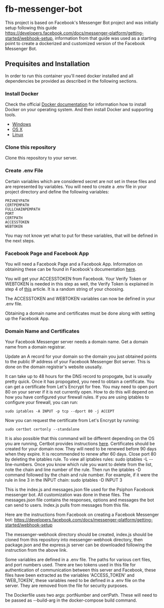 # fb-messenger-bot
This project is based on Facebook's Messenger Bot project and was initially setup following this guide https://developers.facebook.com/docs/messenger-platform/getting-started/webhook-setup, information from that guide was used as a starting point to create a dockerized and customized version of the Facebook Messenger Bot. 

## Prequisites and Installation 
In order to run this container you'll need docker installed and all dependencies be provided as described in the following sections.

### Install Docker

Check the official [Docker documentation](https://docs.docker.com/engine/) for information how to install Docker on your operating system. And then install Docker and supporting tools.

* [Windows](https://docs.docker.com/windows/started)
* [OS X](https://docs.docker.com/mac/started/)
* [Linux](https://docs.docker.com/linux/started/)

### Clone this repository

Clone this repository to your server. 


### Create .env File

Certain variables which are considered secret are not set in these files and are represented by variables. You will need to create a .env file in your project directory and define the following variables: 

```
PRIVKEYPATH
CERTPEMPATH
FULLCHAINPEMPATH
PORT
CERTPATH
ACCESSTOKEN
WEBTOKEN
```
You may not know yet what to put for these variables, that will be defined in the next steps. 


### Facebook Page and Facebook App 

You will need a Facebook Page and a Facebook App. Information on obtaining these can be found in Facebook's documentation [here](https://developers.facebook.com/docs/messenger-platform/getting-started/app-setup). 

You will get your ACCESSTOKEN from Facebook. Your Verify Token or WEBTOKEN is needed in this step as well, the Verify Token is explained in step 4 of [this](https://developers.facebook.com/docs/messenger-platform/getting-started/webhook-setup/) article. It is a random string of your choosing. 

The ACCESSTOKEN and WEBTOKEN variables can now be defined in your .env file. 

Obtaining a domain name and certificates must be done along with setting up the Facebook App. 

### Domain Name and Certificates 

Your Facebook Messenger server needs a domain name. Get a domain name from a domain registrar. 

Update an A record for your domain so the domain you just obtained points to the public IP address of your Facebook Messenger Bot server. This is done on the domain registrar's website ususally. 

It can take up to 48 hours for the DNS record to propogate, but is usually pretty quick. Once it has propogated, you need to obtain a certificate. You can get a certificate from Let's Encrypt for free. You may need to open port 80 on your server if it is not currently open. How to do this will depend on how you have configured your firewall rules. If you are using iptables to configure your firewall, you can run:

`sudo iptables -A INPUT -p tcp --dport 80 -j ACCEPT`

Now you can request the certificate from Let's Encrypt by running:

`sudo certbot certonly --standalone`

It is also possible that this command will be different depending on the OS you are running, Certbot provides instructions [here](https://certbot.eff.org/instructions). 
Certificates should be created for your domain now. They will need to be renewed before 90 days when they expire. It is recommended to renew after 60 days.
Close port 80 by deleting the iptables rule. To view all iptables rules:
sudo iptables -L --line-numbers.
Once you know which rule you want to delete from the list, note the chain and line number of the rule. Then run the iptables -D command followed by the chain and rule number. For example, if it were the rule in line 3 in the INPUT chain:
sudo iptables -D INPUT 3


This is the index.js and messages.json file used for the Psiphon Facebook messenger bot. All customization was done in these files.
The messages.json file contains the responses, options and messages the bot can send to users. Index.js pulls from messages from this file. 

Here are the instructions from Facebook on creating a Facebook Messenger bot: https://developers.facebook.com/docs/messenger-platform/getting-started/webhook-setup 

The messenger-webhook directory should be created, index.js should be cloned from this repository into messenger-webhook directory, then package.json and the express.js server can be downloaded following the instruction from the above link. 

Some variables are defined in a .env file. The paths for various cert files, and port numbers used. There are two tokens used in this file for authentication of communication between this server and Facebook, these files have been extracted as the variables 'ACCESS_TOKEN' and 'WEB_TOKEN', these variables need to be defined in a .env file on the server. They are removed from the file for security purposes.  

The Dockerfile uses two args: portNumber and certPath. These will need to be passed as --build-arg in the docker-compose build command. 
